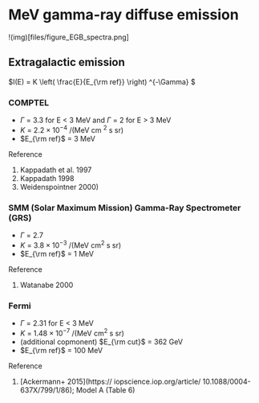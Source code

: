 # MeV gamma-ray diffuse emission


!(img)[files/figure_EGB_spectra.png]

## Extragalactic emission

$I(E) = K \left( \frac{E}{E_{\rm ref}} \right) ^{-\Gamma} $

### COMPTEL
- $\Gamma$ = 3.3 for E < 3 MeV and $\Gamma$ = 2 for E > 3 MeV
- $K$ = $2.2 \times 10^{-4}$ /(MeV cm $^2$ s sr)
- $E_{\rm ref}$ = 3 MeV

Reference
1. Kappadath et al. 1997
2. Kappadath 1998
3. Weidenspointner 2000)



### SMM (Solar Maximum Mission) Gamma-Ray Spectrometer (GRS)
- $\Gamma$ = 2.7 
- $K$ = $3.8 \times 10^{-3}$ /(MeV cm$^2$ s sr)
- $E_{\rm ref}$ = 1 MeV

Reference
1. Watanabe 2000



### Fermi

- $\Gamma$ = 2.31 for E < 3 MeV 
- $K$ = $1.48 \times 10^{-7}$ /(MeV cm$^2$ s sr)
- (additional copmonent) $E_{\rm cut}$ = 362 GeV
- $E_{\rm ref}$ = 100 MeV

Reference 
1. [Ackermann+ 2015](https:// iopscience.iop.org/article/ 10.1088/0004-637X/799/1/86); Model A (Table 6)

